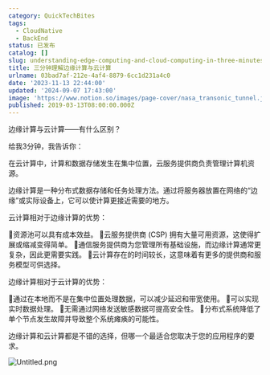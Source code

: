 ```yaml
---
category: QuickTechBites
tags:
  - CloudNative
  - BackEnd
status: 已发布
catalog: []
slug: understanding-edge-computing-and-cloud-computing-in-three-minutes
title: 三分钟理解边缘计算与云计算
urlname: 03bad7af-212e-4af4-8879-6cc1d231a4c0
date: '2023-11-13 22:44:00'
updated: '2024-09-07 17:43:00'
image: 'https://www.notion.so/images/page-cover/nasa_transonic_tunnel.jpg'
published: 2019-03-13T08:00:00.000Z
---
```


边缘计算与云计算——有什么区别？


给我3分钟，我告诉你：


在云计算中，计算和数据存储发生在集中位置，云服务提供商负责管理计算机资源。


边缘计算是一种分布式数据存储和任务处理方法。通过将服务器放置在网络的“边缘”或实际设备上，它可以使计算更接近需要的地方。


云计算相对于边缘计算的优势：


🔹资源池可以具有成本效益。
🔹云服务提供商 (CSP) 拥有大量可用资源，这使得扩展或缩减变得简单。
🔹通信服务提供商为您管理所有基础设施，而边缘计算通常更复杂，因此更需要实践。
🔹云计算存在的时间较长，这意味着有更多的提供商和服务模型可供选择。


边缘计算相对于云计算的优势：


🔸通过在本地而不是在集中位置处理数据，可以减少延迟和带宽使用。
🔸可以实现实时数据处理。
🔸无需通过网络发送敏感数据可提高安全性。
🔸分布式系统降低了单个节点发生故障并导致整个系统瘫痪的可能性。


边缘计算和云计算都是不错的选择，但哪一个最适合您取决于您的应用程序的要求。


![Untitled.png](https://prod-files-secure.s3.us-west-2.amazonaws.com/5d24fe63-e567-4804-86f9-9fdc62e13082/13581d9b-f241-4af1-9995-cb87504adaf1/Untitled.png?X-Amz-Algorithm=AWS4-HMAC-SHA256&X-Amz-Content-Sha256=UNSIGNED-PAYLOAD&X-Amz-Credential=ASIAZI2LB466SB276UPP%2F20250408%2Fus-west-2%2Fs3%2Faws4_request&X-Amz-Date=20250408T053929Z&X-Amz-Expires=3600&X-Amz-Security-Token=IQoJb3JpZ2luX2VjEPb%2F%2F%2F%2F%2F%2F%2F%2F%2F%2FwEaCXVzLXdlc3QtMiJHMEUCIQCqo4IdwhaDXxDf9G2bOlXu5%2BcsrecJpP%2BrDzvqwU2CTAIgSpqxYAMAWOEzJI1VR%2F5K4I0P6j%2B6KPTHJJI8rwZxK6kq%2FwMIbxAAGgw2Mzc0MjMxODM4MDUiDMYRO5QJSw0eTPC8ICrcAzVXD%2FVb208%2BYIDuVR6DxFMkHoaPgQoAYtMN9aZgpN2BtiQTEcMj5gkFAroW47Xd3772o6v3h9bDJhGHnZSHC4zEAkF6oruT7xU5%2BJ2oLImab%2BPBaM8j6BbZoAqWQzdACDyuAMI7nWICPgq7RHPpUurYpKlMuGnF1bCyjoZXgp%2FDBmotCTzMIKXPM0wRULFROKj82vDfr%2FAfEfB9ODrFRYm3aVvV3nW68DDZsYFbgHAyGtikNj9RxKFN9h%2BygMDAaogcsIQMyV4p%2FKYZy6XDJWWRt2j5LQ20W2VZJdvCgUL4YzP7Uv1OR80oRSz27M8kJD6ClPFTzxuiRVrw%2FispiC6Hx9aNyzbJFKgiANwuHZB2NLIEKdBsJkkP19mjRfEhAZbV6YMP32PugY%2FwdRHpfL%2BYEWxWnx76sTKm%2FuXnlEMsaAxEMmup52SWz%2BKDMOrDAMuhuxLH370gYzWlzTpdi4v6MjnfEw3IfwoNnNNf%2BFtfjPsQFYLldB4Xk52leT0TxCs6g2imMyTj5EaN8UXHICXsEvrsUO1xquOrjrcIQzglfkFTWHBTkYEjE5z4FBNPWQ8AoMtMH52uP3lxogbqsOjuLpn1hkZezh82MeEw%2FWIBgWtAJtgx8GFxwdzQMPLq0r8GOqUB5SoGyQdrXtaNBk1sQIm%2BPE7e1Ci7WSBzamvwHMCCw4tlJgnmoV4xezwqMN8uMmHX84jSTMQbHTMEmzxt4KOUqwDzVZymzoUrJI15bKvtW3pU%2B%2BIkrhRQv0CRrFQXNRL9v8r1x3Z6vnZuvmwGaTA%2B2YECQDDdQuo%2BPBDXaYx3FttE%2B7F416Y3pgCHUoxlruRUsP3iw8rnscWtBAqAU5dSpix2WGZg&X-Amz-Signature=082f647a712b359a0758ebf2d8940ec283eeda46b2d28703d0dbd1d8171de03d&X-Amz-SignedHeaders=host&x-id=GetObject)

